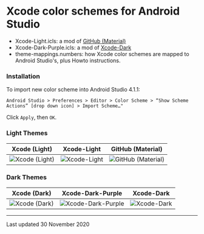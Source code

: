 # Xcode color schemes for Android Studio

- Xcode-Light.icls: a mod of [GitHub (Material)](https://plugins.jetbrains.com/plugin/8006-material-theme-ui)
- Xcode-Dark-Purple.icls: a mod of [Xcode-Dark](https://plugins.jetbrains.com/plugin/13106-xcode-dark-theme)
- theme-mappings.numbers: how Xcode color schemes are mapped to Android Studio's, plus Howto instructions.

### Installation

To import new color scheme into Android Studio 4.1.1:

`Android Studio > Preferences > Editor > Color Scheme > “Show Scheme Actions” [drop down icon] > Import Scheme…"`

Click `Apply`, then `OK`.

### Light Themes

| Xcode (Light) | Xcode-Light | GitHub (Material) |
|:-------------:|:----------------------------:|:----------------------------------:|
|![Xcode (Light)](https://eecs441.eecs.umich.edu/img/theme-mapping/XcodeLight.png)|![Xcode-Light](https://eecs441.eecs.umich.edu/img/theme-mapping/Xcode-Light.png)|![GitHub (Material)](https://eecs441.eecs.umich.edu/img/theme-mapping/GitHub-Material.png)

### Dark Themes

| Xcode (Dark) | Xcode-Dark-Purple | Xcode-Dark |
|:-------------:|:----------------------------------:|:----------------------------------:|
|![Xcode (Dark)](https://eecs441.eecs.umich.edu/img/theme-mapping/XcodeDark.png)|![Xcode-Dark-Purple](https://eecs441.eecs.umich.edu/img/theme-mapping/Xcode-Dark-Purple.png)|![Xcode-Dark](https://eecs441.eecs.umich.edu/img/theme-mapping/Xcode-Dark.png)

<hr>
Last updated 30 November 2020
